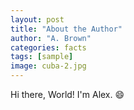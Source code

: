 ```yaml
---
layout: post
title: "About the Author"
author: "A. Brown"
categories: facts
tags: [sample]
image: cuba-2.jpg
---
```


Hi there, World! I'm Alex. :smile:
